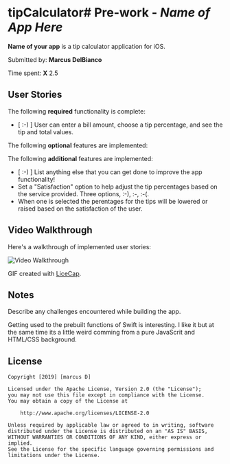 # tipCalculator# Pre-work - *Name of App Here*

**Name of your app** is a tip calculator application for iOS.

Submitted by: **Marcus DelBianco**

Time spent: **X** 2.5

## User Stories

The following **required** functionality is complete:

* [ :-) ] User can enter a bill amount, choose a tip percentage, and see the tip and total values.

The following **optional** features are implemented:


The following **additional** features are implemented:

- [ :-) ] List anything else that you can get done to improve the app functionality!
- Set a "Satisfaction" option to help adjust the tip percentages based on the service provided. Three options, :-), :-\, :-(. 
- When one is selected the perentages for the tips will be lowered or raised based on the satisfaction of the user.

## Video Walkthrough 

Here's a walkthrough of implemented user stories:

<img src='http://g.recordit.co/7535R83zfw.gif' title='Video Walkthrough' width='' alt='Video Walkthrough' />

GIF created with [LiceCap](http://www.cockos.com/licecap/).

## Notes

Describe any challenges encountered while building the app.

Getting used to the prebuilt functions of Swift is interesting. I like it but at the same time its a little weird comming from a 
pure JavaScrit and HTML/CSS background.

## License

    Copyright [2019] [marcus D]

    Licensed under the Apache License, Version 2.0 (the "License");
    you may not use this file except in compliance with the License.
    You may obtain a copy of the License at

        http://www.apache.org/licenses/LICENSE-2.0

    Unless required by applicable law or agreed to in writing, software
    distributed under the License is distributed on an "AS IS" BASIS,
    WITHOUT WARRANTIES OR CONDITIONS OF ANY KIND, either express or implied.
    See the License for the specific language governing permissions and
    limitations under the License.

